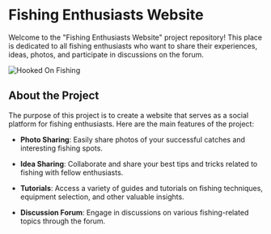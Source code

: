 # Fishing Enthusiasts Website

Welcome to the "Fishing Enthusiasts Website" project repository! This place is dedicated to all fishing enthusiasts who want to share their experiences, ideas, photos, and participate in discussions on the forum.

![Hooked On Fishing](https://thumbs2.imgbox.com/2f/22/28Mzj4Ui_t.png)

## About the Project

The purpose of this project is to create a website that serves as a social platform for fishing enthusiasts. Here are the main features of the project:

- **Photo Sharing**: Easily share photos of your successful catches and interesting fishing spots.

- **Idea Sharing**: Collaborate and share your best tips and tricks related to fishing with fellow enthusiasts.

- **Tutorials**: Access a variety of guides and tutorials on fishing techniques, equipment selection, and other valuable insights.

- **Discussion Forum**: Engage in discussions on various fishing-related topics through the forum.
